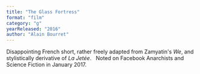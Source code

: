 ```yaml
---
title: "The Glass Fortress"
format: "film"
category: "g"
yearReleased: "2016"
author: "Alain Bourret"
---
```

Disappointing French short, rather freely adapted from  Zamyatin's _We_, and stylistically derivative of _La Jetée_.
 
Noted on Facebook Anarchists and Science Fiction in  January 2017.
 
